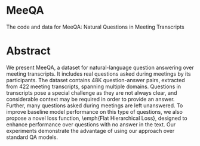 # MeeQA
The code and data for MeeQA: Natural Questions in Meeting Transcripts

# Abstract
We present MeeQA, a dataset for natural-language question answering over meeting transcripts. It includes real questions asked during meetings by its participants. The dataset contains 48K question-answer pairs, extracted from 422 meeting transcripts, spanning multiple domains. Questions in transcripts pose a special challenge as they are not always clear, and considerable context may be required in order to provide an answer. Further, many questions asked during meetings are left unanswered. To improve baseline model performance on this type of questions, we also propose a novel loss function, \emph{Flat Hierarchical Loss}, designed to enhance performance over questions with no answer in the text. Our experiments demonstrate the advantage of using our approach over standard QA models.
